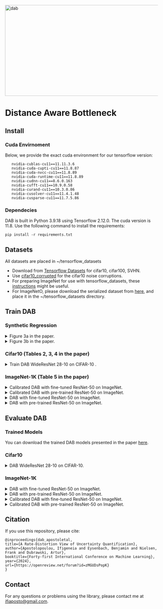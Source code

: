 


 <img src="https://github.com/ifiaposto/Distance_Aware_Bottleneck/assets/11561732/250606f3-542e-4167-8bd0-3860520d4c23" alt="dab" width="1000px" height="300px">

# Distance Aware Bottleneck

## Install

### Cuda Envirnoment

Below, we provide the exact cuda environment for our tensorflow version:

```
   nvidia-cublas-cu11==11.11.3.6
   nvidia-cuda-cupti-cu11==11.8.87
   nvidia-cuda-nvcc-cu11==11.8.89
   nvidia-cuda-runtime-cu11==11.8.89
   nvidia-cudnn-cu11==8.6.0.163
   nvidia-cufft-cu11==10.9.0.58
   nvidia-curand-cu11==10.3.0.86
   nvidia-cusolver-cu11==11.4.1.48
   nvidia-cusparse-cu11==11.7.5.86
```


### Dependecies

DAB is built in Python 3.9.18  using Tensorflow 2.12.0. The cuda version is 11.8. 
Use the following command to install the requirements:
```
pip install -r requirements.txt
``` 

## Datasets
All datasets are placed in ~/tensorflow_datasets

* Download from [Tensorflow Datasets](https://www.tensorflow.org/datasets) for cifar10, cifar100, SVHN.
* Use [cifar10_corrupted](https://www.tensorflow.org/datasets/catalog/cifar10_corrupted) for the cifar10 noise corruptions.
* For preparing ImageNet for use with tensorflow_datasets, these [instructions](https://github.com/leondgarse/keras_cv_attention_models/discussions/9) might be useful.
* For ImageNetO, please download the serialized dataset from [here](https://drive.google.com/file/d/1D3lfSmd4cv7cSqw1Kj65Dn6jQuBccRJb/view?usp=sharing), and place it in the ~/tensorflow_datasets directory.

## Train DAB

### Synthetic Regression

 <details><summary>Figure 3a in the paper.   </summary>
 
```
python synthetic_regression_demo.py --example=1 --codebook_size=1
```  
</details>

 <details><summary>Figure 3b in the paper.   </summary>

```
python synthetic_regression_demo.py --example=2 --codebook_size=2
```  
</details>

### Cifar10 (Tables 2, 3, 4 in the paper)

</details>

 <details><summary>Train DAB WideResNet 28-10 on CIFAR-10 .   </summary>

```
python run_cifar.py  --num_cores=4  --dab_dim=8 --codebook_size=10 --train_epochs=200 --seed=3
```  
</details>

### ImageNet-1K  (Table 5 in the paper)

</details>

 <details><summary>Calibrated DAB with fine-tuned ResNet-50 on ImageNet.   </summary>

```
python run_imagenet.py --codebook_size=1000 --dab_dim=80 --num_cores=4 --per_core_batch_size=256 --base_learning_rate=0.1 --rdfc_arimoto_learning_rate=0.1 --dab_tau=2.0 --beta=0.02 --calibrate=True --uncertainty_lb=100 --seed=243 
```  
</details>

</details>

 <details><summary>Calibrated DAB with pre-trained ResNet-50 on ImageNet.   </summary>

```
python run_imagenet.py --codebook_size=1000 --dab_dim=80 --num_cores=4 --per_core_batch_size=256 --base_learning_rate=0.04 --rdfc_arimoto_learning_rate=0.1 --dab_tau=2.0 --beta=0.04 --calibrate=True --uncertainty_lb=100 --seed=243 --backpropagate=False 
```  
</details>

</details>

 <details><summary>DAB with fine-tuned ResNet-50 on ImageNet.   </summary>

```
python run_imagenet.py --codebook_size=1000 --dab_dim=80 --num_cores=4 --per_core_batch_size=256 --base_learning_rate=0.1 --rdfc_arimoto_learning_rate=0.4 --dab_tau=2.0 --beta=0.01 --calibrate=False --seed=243 
```  
</details>

</details>

 <details><summary> DAB with pre-trained ResNet-50 on ImageNet.   </summary>

```
python run_imagenet.py --codebook_size=1000 --dab_dim=80 --num_cores=4 --per_core_batch_size=256 --base_learning_rate=0.05 --rdfc_arimoto_learning_rate=0.5 --dab_tau=2.0 --beta=0.005 --calibrate=False --seed=243 --backpropagate=False 
```  
</details>

## Evaluate DAB

### Trained Models

You can download the trained DAB models presented in the paper [here](https://drive.google.com/file/d/1Ql1pJV3xFgIgLabqWegeNW74WCdwpmNL/view?usp=drive_link).

### Cifar10

</details>

 <details><summary> DAB WideResNet 28-10 on CIFAR-10.   </summary>

```
python run_cifar.py --num_cores=4 --dab_dim=8 --codebook_size=10 --dab_tau=1.0 --eval_only=True --saved_model_dir=<ABSOLUTE_PATH>/trained_models/cifar/ 
```  
</details>

### ImageNet-1K
</details>

 <details><summary> DAB with fine-tuned ResNet-50 on ImageNet.   </summary>

```
python run_imagenet.py --codebook_size=1000 --dab_dim=80 --num_cores=4 --per_core_batch_size=256 --dab_tau=2.0 --eval_only=True --saved_model_dir=<ABSOLUTE_PATH>/trained_models/imagenet_finetuned_ood/ 
```  
</details>


</details>

 <details><summary> DAB with pre-trained ResNet-50 on ImageNet.   </summary>

```
python run_imagenet.py --codebook_size=1000 --dab_dim=80 --num_cores=4 --per_core_batch_size=256 --dab_tau=2.0  --eval_only=True --saved_model_dir=<ABSOLUTE_PATH>/trained_models/imagenet_pretrained_ood/
```  
</details>

</details>

 <details><summary> Calibrated DAB with fine-tuned ResNet-50 on ImageNet.   </summary>

```
python run_imagenet.py --codebook_size=1000 --dab_dim=80 --num_cores=4 --per_core_batch_size=256 --dab_tau=2.0 --eval_only=True --saved_model_dir=<ABSOLUTE_PATH>/trained_models/imagenet_finetuned_calibrated/ 
```  
</details>


</details>

 <details><summary> Calibrated DAB with pre-trained ResNet-50 on ImageNet.   </summary>

```
python run_imagenet.py --codebook_size=1000 --dab_dim=80 --num_cores=4 --per_core_batch_size=256 --dab_tau=2.0  --eval_only=True --saved_model_dir=<ABSOLUTE_PATH>/trained_models/imagenet_pretrained_calibrated/
```  
</details>

## Citation

If you use this repository, please cite:

```
@inproceedings{dab_apostoletal,
title={A Rate-Distortion View of Uncertainty Quantification},
author={Apostolopoulou, Ifigeneia and Eysenbach, Benjamin and Nielsen, Frank and Dubrawski, Artur},
booktitle={Forty-first International Conference on Machine Learning},
year={2024},
url={https://openreview.net/forum?id=zMGUDsPopK}
}
```

## Contact

For any questions or problems using the library, please contact me at ifiaposto@gmail.com.



